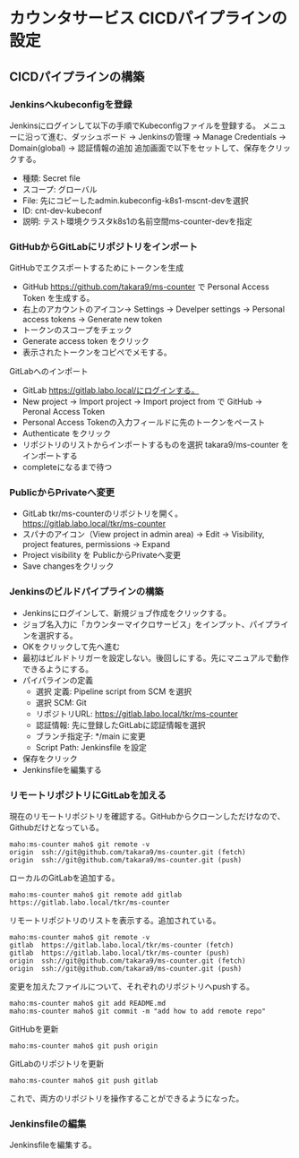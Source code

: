 # カウンタサービス CICDパイプラインの設定

## CICDパイプラインの構築

### Jenkinsへkubeconfigを登録

Jenkinsにログインして以下の手順でKubeconfigファイルを登録する。
メニューに沿って進む、ダッシュボード -> Jenkinsの管理 -> Manage Credentials -> Domain(global) -> 認証情報の追加
追加画面で以下をセットして、保存をクリックする。
* 種類: Secret file
* スコープ: グローバル
* File: 先にコピーしたadmin.kubeconfig-k8s1-mscnt-devを選択
* ID: cnt-dev-kubeconf
* 説明: テスト環境クラスタk8s1の名前空間ms-counter-devを指定


### GitHubからGitLabにリポジトリをインポート

GitHubでエクスポートするためにトークンを生成

* GitHub https://github.com/takara9/ms-counter で Personal Access Token を生成する。
* 右上のアカウントのアイコン-> Settings -> Develper settings -> Personal access tokens -> Generate new token
* トークンのスコープをチェック
* Generate access token をクリック
* 表示されたトークンをコピペでメモする。


GitLabへのインポート

* GitLab https://gitlab.labo.local/にログインする。
* New project -> Import project -> Import project from で GitHub -> Peronal Access Token
* Personal Access Tokenの入力フィールドに先のトークンをペースト
* Authenticate をクリック
* リポジトリのリストからインポートするものを選択 takara9/ms-counter をインポートする
* completeになるまで待つ



### PublicからPrivateへ変更

* GitLab tkr/ms-counterのリポジトリを開く。https://gitlab.labo.local/tkr/ms-counter
* スパナのアイコン（View project in admin area) -> Edit -> Visibility, project features, permissions -> Expand
* Project visibility を PublicからPrivateへ変更
* Save changesをクリック


### Jenkinsのビルドパイプラインの構築

* Jenkinsにログインして、新規ジョブ作成をクリックする。
* ジョブ名入力に「カウンターマイクロサービス」をインプット、パイプラインを選択する。
* OKをクリックして先へ進む
* 最初はビルドトリガーを設定しない。後回しにする。先にマニュアルで動作できるようにする。
* パイパラインの定義
  * 選択 定義: Pipeline script from SCM を選択
  * 選択 SCM: Git
  * リポジトリURL: https://gitlab.labo.local/tkr/ms-counter
  * 認証情報: 先に登録したGitLabに認証情報を選択
  * ブランチ指定子: */main に変更
  * Script Path: Jenkinsfile を設定
* 保存をクリック
* Jenkinsfileを編集する


### リモートリポジトリにGitLabを加える

現在のリモートリポジトリを確認する。GitHubからクローンしただけなので、Githubだけとなっている。

~~~
maho:ms-counter maho$ git remote -v
origin	ssh://git@github.com/takara9/ms-counter.git (fetch)
origin	ssh://git@github.com/takara9/ms-counter.git (push)
~~~

ローカルのGitLabを追加する。

~~~
maho:ms-counter maho$ git remote add gitlab https://gitlab.labo.local/tkr/ms-counter
~~~

リモートリポジトリのリストを表示する。追加されている。

~~~
maho:ms-counter maho$ git remote -v
gitlab	https://gitlab.labo.local/tkr/ms-counter (fetch)
gitlab	https://gitlab.labo.local/tkr/ms-counter (push)
origin	ssh://git@github.com/takara9/ms-counter.git (fetch)
origin	ssh://git@github.com/takara9/ms-counter.git (push)
~~~

変更を加えたファイルについて、それぞれのリポジトリへpushする。

~~~
maho:ms-counter maho$ git add README.md 
maho:ms-counter maho$ git commit -m "add how to add remote repo"
~~~

GitHubを更新

~~~
maho:ms-counter maho$ git push origin
~~~

GitLabのリポジトリを更新

~~~
maho:ms-counter maho$ git push gitlab
~~~

これで、両方のリポジトリを操作することができるようになった。



### Jenkinsfileの編集

Jenkinsfileを編集する。
















